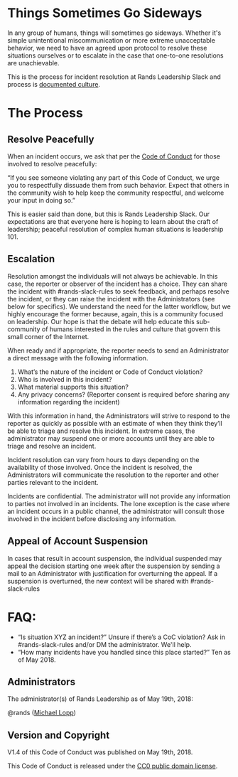 # Things Sometimes Go Sideways

In any group of humans, things will sometimes go sideways. Whether it's simple unintentional miscommunication or more extreme unacceptable behavior, we need to have an agreed upon protocol to resolve these situations ourselves or to escalate in the case that one-to-one resolutions are unachievable. 

This is the process for incident resolution at Rands Leadership Slack and process is [documented culture](http://randsinrepose.com/archives/the-process-myth/).

# The Process

## Resolve Peacefully 

When an incident occurs, we ask that per the [Code of Conduct](https://github.com/randsleadershipslack/documents-and-resources/blob/master/code-of-conduct.md) for those involved to resolve peacefully:

“If you see someone violating any part of this Code of Conduct, we urge you to respectfully dissuade them from such behavior. Expect that others in the community wish to help keep the community respectful, and welcome your input in doing so.”

This is easier said than done, but this is Rands Leadership Slack. Our expectations are that everyone here is hoping to learn about the craft of leadership; peaceful resolution of complex human situations is leadership 101.

## Escalation

Resolution amongst the individuals will not always be achievable. In this case, the reporter or observer of the incident has a choice. They can share the incident with #rands-slack-rules to seek feedback, and perhaps resolve the incident, or they can raise the incident with the Administrators (see below for specifics). We understand the need for the latter workflow, but we highly encourage the former because, again, this is a community focused on leadership. Our hope is that the debate will help educate this sub-community of humans interested in the rules and culture that govern this small corner of the Internet. 

When ready and if appropriate, the reporter needs to send an Administrator a direct message with the following information. 

1. What’s the nature of the incident or Code of Conduct violation? 
2. Who is involved in this incident?
3. What material supports this situation?
4. Any privacy concerns? (Reporter consent is required before sharing any information regarding the incident)

With this information in hand, the Administrators will strive to respond to the reporter as quickly as possible with an estimate of when they think they’ll be able to triage and resolve this incident. In extreme cases, the administrator may suspend one or more accounts until they are able to triage and resolve an incident. 

Incident resolution can vary from hours to days depending on the availability of those involved. Once the incident is resolved, the Administrators will communicate the resolution to the reporter and other parties relevant to the incident. 

Incidents are confidential. The administrator will not provide any information to parties not involved in an incidents. The lone exception is the case where an incident occurs in a public channel, the administrator will consult those involved in the incident before disclosing any information.

## Appeal of Account Suspension

In cases that result in account suspension, the individual suspended may appeal the decision starting one week after the suspension by sending a mail to an Administrator with justification for overturning the appeal. If a suspension is overturned, the new context will be shared with #rands-slack-rules

# FAQ:

- “Is situation XYZ an incident?” Unsure if there’s a CoC violation? Ask in #rands-slack-rules and/or DM the administrator. We'll help. 
- “How many incidents have you handled since this place started?” Ten as of May 2018.

## Administrators

The administrator(s) of Rands Leadership as of May 19th, 2018:

@rands ([Michael Lopp](mailto:feedback@randsinrepose.com))

## Version and Copyright

V1.4 of this Code of Conduct was published on May 19th, 2018.

This Code of Conduct is released under the [CC0 public domain license](https://creativecommons.org/publicdomain/zero/1.0/).
